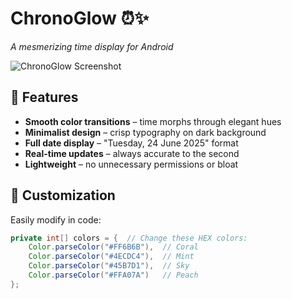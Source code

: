 # ChronoGlow ⏰✨  

*A mesmerizing time display for Android*  

![ChronoGlow Screenshot](https://winnersofgames.ru/test.png)

## 🌟 Features  

- **Smooth color transitions** – time morphs through elegant hues  
- **Minimalist design** – crisp typography on dark background  
- **Full date display** – "Tuesday, 24 June 2025" format  
- **Real-time updates** – always accurate to the second  
- **Lightweight** – no unnecessary permissions or bloat  

## 🎨 Customization  

Easily modify in code:  
```java
private int[] colors = {  // Change these HEX colors:
    Color.parseColor("#FF6B6B"),  // Coral 
    Color.parseColor("#4ECDC4"),  // Mint  
    Color.parseColor("#45B7D1"),  // Sky  
    Color.parseColor("#FFA07A")   // Peach
};
